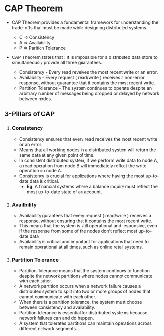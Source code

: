 # CAP Theorem

- CAP Theorem provides a fundamental framework for understanding the trade-offs that must be made while designing distributed systems.
    - C => Consistency
    - A => Availability
    - P => Parition Tolerance

- CAP Theorem states that : It is impossible for a distributed data store to simultaneously provide all three guarantees.
    - Consistency - Every read reveives the most recent write or an error.
    - Availability - Every request ( read/write ) receives a non-error response, without guarantee that it contains the most recent write.
    - Partition Tolerance - The system continues to operate despite an arbitrary number of messages being dropped or delayed by network between nodes.

## 3-Pillars of CAP
1. ### Consistency
    - Consistency ensures that every read receives the most recent write or an error.
    - Means that all working nodes in a distributed system will return the same data at any given point of time.
    - In consistent distributed system, if we perform write data to node A, a read operation from node B will immediately reflect the write operation on node A.
    - Consistency is crucial for applications where having the most up-to-date data is critical.
        - **Eg**. A financial systems where a balance inquiry must reflect the most up-to-date state of an account.
        
2. ### Availbility
    - Availability gurantees that every request ( read/write ) receives a response, without ensuring that it contains the most recent write.
    - This means that the system is still operational and responsive, even if the response from some of the nodes don't reflect most up-to-date data
    - Availability is critical and important for applications that need to remain operational at all times, such as online retail systems.

3. ### Partition Tolerance
    - Partition Tolerance means that the system continues to function despite the network partitions where nodes cannot communicate with each other.
    - A network partition occurs when a network failure causes a distributed system to split into two or more groups of nodes that cannot communicate with each other.
    - When there is a partition tolerance, the system must choose between consistency and availability.
    - Partition tolerance is essential for distributed systems because network failures can and do happen.
    - A system that tolerates partitions can maintain operations across different network segments.
